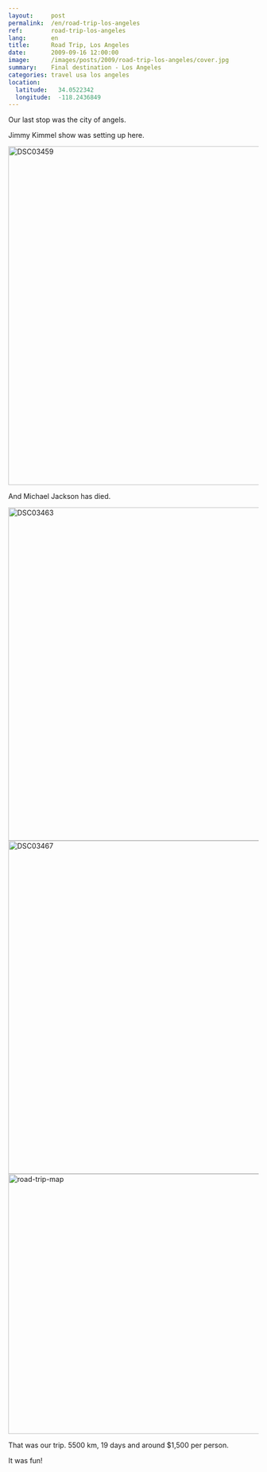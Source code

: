 ```yaml
---
layout:     post
permalink:  /en/road-trip-los-angeles
ref:        road-trip-los-angeles
lang:       en
title:      Road Trip, Los Angeles
date:       2009-09-16 12:00:00
image:      /images/posts/2009/road-trip-los-angeles/cover.jpg
summary:    Final destination - Los Angeles
categories: travel usa los angeles
location:
  latitude:   34.0522342
  longitude:  -118.2436849
---
```


Our last stop was the city of angels.

Jimmy Kimmel show was setting up here.

<a href="https://www.flickr.com/photos/118782975@N05/12840117193/" title="DSC03459 by elevenroute, on Flickr"><img src="/images/bg.png" data-src="https://c2.staticflickr.com/8/7352/12840117193_d6b30c7f62_b.jpg" width="1000" height="680" alt="DSC03459"></a>

And Michael Jackson has died.

<a href="https://www.flickr.com/photos/118782975@N05/12840047195/" title="DSC03463 by elevenroute, on Flickr"><img src="/images/bg.png" data-src="https://c2.staticflickr.com/8/7317/12840047195_ba63eb2b21_b.jpg" width="1000" height="669" alt="DSC03463"></a>
<a href="https://www.flickr.com/photos/118782975@N05/12859330064/" title="DSC03467 by elevenroute, on Flickr"><img src="/images/bg.png" data-src="https://farm4.staticflickr.com/3764/12859330064_99358b84b7_b.jpg" width="1000" height="669" alt="DSC03467"></a>
<a href="https://content.11route.com/road-trip-map.png"><img src="/images/bg.png" data-src="https://content.11route.com/road-trip-map.png" alt="road-trip-map" width="1000" height="522" class="alignnone size-full wp-image-180" /></a>

That was our trip. 5500 km, 19 days and around $1,500 per person.

It was fun!
